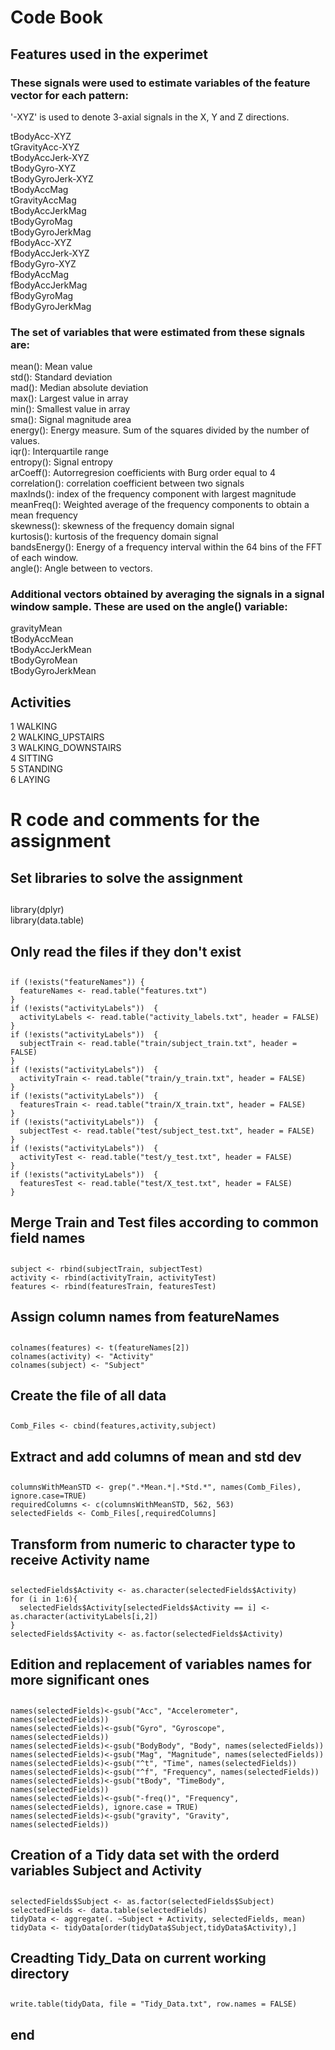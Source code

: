 # Code Book
## Features used in the experimet

### These signals were used to estimate variables of the feature vector for each pattern:  
'-XYZ' is used to denote 3-axial signals in the X, Y and Z directions.

tBodyAcc-XYZ                  
tGravityAcc-XYZ                            
tBodyAccJerk-XYZ                             
tBodyGyro-XYZ                           
tBodyGyroJerk-XYZ                     
tBodyAccMag                       
tGravityAccMag                  
tBodyAccJerkMag                      
tBodyGyroMag                         
tBodyGyroJerkMag                      
fBodyAcc-XYZ                            
fBodyAccJerk-XYZ                       
fBodyGyro-XYZ                      
fBodyAccMag                
fBodyAccJerkMag                      
fBodyGyroMag                         
fBodyGyroJerkMag

### The set of variables that were estimated from these signals are: 

mean(): Mean value                     
std(): Standard deviation                      
mad(): Median absolute deviation                       
max(): Largest value in array                  
min(): Smallest value in array                   
sma(): Signal magnitude area                                      
energy(): Energy measure. Sum of the squares divided by the number of values.                           
iqr(): Interquartile range                         
entropy(): Signal entropy               
arCoeff(): Autorregresion coefficients with Burg order equal to 4                   
correlation(): correlation coefficient between two signals                     
maxInds(): index of the frequency component with largest magnitude                    
meanFreq(): Weighted average of the frequency components to obtain a mean frequency                       
skewness(): skewness of the frequency domain signal                     
kurtosis(): kurtosis of the frequency domain signal                    
bandsEnergy(): Energy of a frequency interval within the 64 bins of the FFT of each window.                    
angle(): Angle between to vectors.

### Additional vectors obtained by averaging the signals in a signal window sample. These are used on the angle() variable:

gravityMean          
tBodyAccMean                         
tBodyAccJerkMean                             
tBodyGyroMean                                 
tBodyGyroJerkMean

## Activities
1 WALKING                               
2 WALKING_UPSTAIRS                                 
3 WALKING_DOWNSTAIRS        
4 SITTING              
5 STANDING             
6 LAYING               

# R code and comments for the assignment
## Set libraries to solve the assignment
##
library(dplyr)    
library(data.table)
## Only read the files if they don't exist 
##
    if (!exists("featureNames")) { 
      featureNames <- read.table("features.txt")
    }
    if (!exists("activityLabels"))  { 
      activityLabels <- read.table("activity_labels.txt", header = FALSE)
    }
    if (!exists("activityLabels"))  { 
      subjectTrain <- read.table("train/subject_train.txt", header = FALSE)
    }
    if (!exists("activityLabels"))  { 
      activityTrain <- read.table("train/y_train.txt", header = FALSE)
    }
    if (!exists("activityLabels"))  { 
      featuresTrain <- read.table("train/X_train.txt", header = FALSE)
    }
    if (!exists("activityLabels"))  { 
      subjectTest <- read.table("test/subject_test.txt", header = FALSE)
    }
    if (!exists("activityLabels"))  { 
      activityTest <- read.table("test/y_test.txt", header = FALSE)
    }
    if (!exists("activityLabels"))  { 
      featuresTest <- read.table("test/X_test.txt", header = FALSE)
    }
## Merge Train and Test files according to common field names
##    
    subject <- rbind(subjectTrain, subjectTest)
    activity <- rbind(activityTrain, activityTest)
    features <- rbind(featuresTrain, featuresTest)
## Assign column names from featureNames
##    
    colnames(features) <- t(featureNames[2])
    colnames(activity) <- "Activity"
    colnames(subject) <- "Subject"
## Create the file of all data 
##
    Comb_Files <- cbind(features,activity,subject)
## Extract and add columns of mean and std dev
##
    columnsWithMeanSTD <- grep(".*Mean.*|.*Std.*", names(Comb_Files), ignore.case=TRUE)
    requiredColumns <- c(columnsWithMeanSTD, 562, 563)
    selectedFields <- Comb_Files[,requiredColumns]
## Transform from numeric to character type to receive Activity name
##    
    selectedFields$Activity <- as.character(selectedFields$Activity)
    for (i in 1:6){
      selectedFields$Activity[selectedFields$Activity == i] <- as.character(activityLabels[i,2])
    }
    selectedFields$Activity <- as.factor(selectedFields$Activity)
## Edition and replacement of variables names for more significant ones
##
    names(selectedFields)<-gsub("Acc", "Accelerometer", names(selectedFields))
    names(selectedFields)<-gsub("Gyro", "Gyroscope", names(selectedFields))
    names(selectedFields)<-gsub("BodyBody", "Body", names(selectedFields))
    names(selectedFields)<-gsub("Mag", "Magnitude", names(selectedFields))
    names(selectedFields)<-gsub("^t", "Time", names(selectedFields))
    names(selectedFields)<-gsub("^f", "Frequency", names(selectedFields))
    names(selectedFields)<-gsub("tBody", "TimeBody", names(selectedFields))
    names(selectedFields)<-gsub("-freq()", "Frequency", names(selectedFields), ignore.case = TRUE)
    names(selectedFields)<-gsub("gravity", "Gravity", names(selectedFields))
## Creation of a Tidy data set with the orderd variables Subject and Activity
##    
    selectedFields$Subject <- as.factor(selectedFields$Subject)
    selectedFields <- data.table(selectedFields)
    tidyData <- aggregate(. ~Subject + Activity, selectedFields, mean)
    tidyData <- tidyData[order(tidyData$Subject,tidyData$Activity),]
## Creadting Tidy_Data on current working directory
##    
    write.table(tidyData, file = "Tidy_Data.txt", row.names = FALSE)
## end

